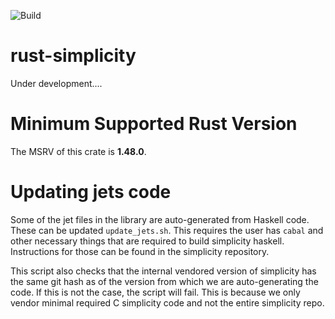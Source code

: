 ![Build](https://github.com/apoelstra/rust-simplicity/workflows/Continuous%20integration/badge.svg)

# rust-simplicity
Under development....

# Minimum Supported Rust Version

The MSRV of this crate is **1.48.0**.

# Updating jets code

Some of the jet files in the library are auto-generated from Haskell code. These can be updated `update_jets.sh`. This requires the user has `cabal` and other necessary things that are required to build simplicity haskell. Instructions for those can be found in the simplicity repository.

This script also checks that the internal vendored version of simplicity has the same git hash as of the version from which we are auto-generating the code. If this is not the case, the script will fail. This is because we only vendor minimal required C simplicity code and not the entire simplicity repo.
